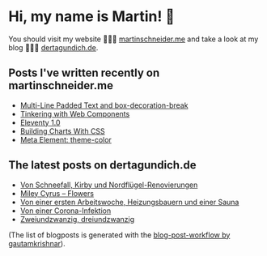 # Hi, my name is Martin! 👋 
You should visit my website 👨🏼‍💻  [martinschneider.me](https://martinschneider.me) and take a look at my blog 🤷🏼‍♂️ [dertagundich.de](https://www.dertagundich.de).

## Posts I've written recently on martinschneider.me
<!-- MSME-POST-LIST:START -->
- [Multi-Line Padded Text and box-decoration-break](https://martinschneider.me/articles/multi-line-padded-text-and-box-decoration-break/)
- [Tinkering with Web Components](https://martinschneider.me/articles/tinkering-with-web-components/)
- [Eleventy 1.0](https://martinschneider.me/articles/eleventy-1-0/)
- [Building Charts With CSS](https://martinschneider.me/articles/building-charts-with-css/)
- [Meta Element: theme-color](https://martinschneider.me/articles/meta-element-theme-color/)
<!-- MSME-POST-LIST:END -->

## The latest posts on dertagundich.de
<!-- DTUI-POST-LIST:START -->
- [Von Schneefall, Kirby und Nordflügel-Renovierungen](https://www.dertagundich.de/2023/01/22/von-schneefall-kirby-und-nordfluegel-renovierungen/)
- [Miley Cyrus – Flowers](https://www.dertagundich.de/2023/01/20/17530/)
- [Von einer ersten Arbeitswoche, Heizungsbauern und einer Sauna](https://www.dertagundich.de/2023/01/15/von-einer-ersten-arbeitswoche-heizungsbauern-und-einer-sauna/)
- [Von einer Corona-Infektion](https://www.dertagundich.de/2023/01/08/von-einer-corona-infektion/)
- [Zweiundzwanzig, dreiundzwanzig](https://www.dertagundich.de/2023/01/06/zweiundzwanzig-dreiundzwanzig/)
<!-- DTUI-POST-LIST:END -->

(The list of blogposts is generated with the [blog-post-workflow by gautamkrishnar](https://github.com/gautamkrishnar/blog-post-workflow)).
